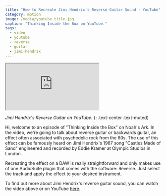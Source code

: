 ```yaml
---
title: "How to Recreate Jimi Hendrix's Reverse Guitar Sound - YouTube"
category: motion
image: /media/youtube_title.jpg
caption: "Thinking Inside the Box on YouTube."
tags:
  - video
  - youtube
  - reverse
  - guitar
  - jimi-hendrix
---
```


<div class="embed-responsive embed-responsive-16by9">
	<iframe class="embed-responsive-item" src="https://www.youtube.com/embed/shdew1kILdU"></iframe>
</div>

_Jimi Hendrix's Reverse Guitar on YouTube._
{: .text-center .text-muted}

Hi, welcome to an episode of "Thinking Inside the Box" on Noah's Ark. In the video, we're going to talk about reverse guitar or backwards guitar, an effect often associated with psychedelic rock from the 60s. The use of this effect can be famously heard on Jimi Hendrix's 1967 song "Castles Made of Sand" engineered and recorded by Eddie Kramer at Olympic Studios in London.

Recreating the effect on a DAW is really straightforward and only makes use of one AudioSuite plugin that comes with the software: Reverse. Just select the track and apply the effect to your desired instrument.

To find out more about Jimi Hendrix's reverse guitar sound, you can watch the video above or on YouTube [here](https://youtu.be/shdew1kILdU).
